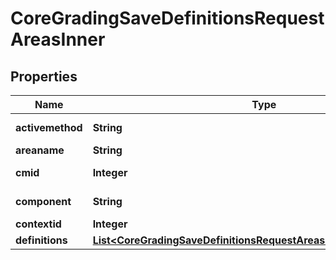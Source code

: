 

# CoreGradingSaveDefinitionsRequestAreasInner


## Properties

| Name | Type | Description | Notes |
|------------ | ------------- | ------------- | -------------|
|**activemethod** | **String** | active method |  [optional] |
|**areaname** | **String** | area name |  [optional] |
|**cmid** | **Integer** | course module id |  [optional] |
|**component** | **String** | component name |  [optional] |
|**contextid** | **Integer** | context id |  [optional] |
|**definitions** | [**List&lt;CoreGradingSaveDefinitionsRequestAreasInnerDefinitionsInner&gt;**](CoreGradingSaveDefinitionsRequestAreasInnerDefinitionsInner.md) |  |  [optional] |



